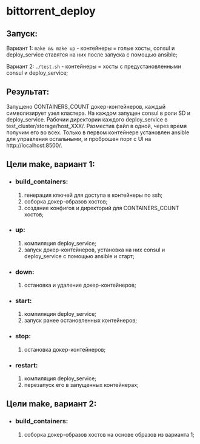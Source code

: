# bittorrent_deploy

## Запуск:

  Вариант 1: ```make && make up``` - контейнеры = голые хосты, consul и deploy_service ставятся на них после запуска с помощью ansible;

  Вариант 2: ```./test.sh``` - контейнеры = хосты с предустановленными  consul и deploy_service;


## Результат:

  Запущено CONTAINERS_COUNT докер-контейнеров, каждый символизирует узел кластера. На каждом запущен consul в роли SD и deploy_service. Рабочии директории каждого deploy_service в test_cluster/storage/host_XXX/.
  Разместив файл в одной, через время получим его во всех.
  Только в первом контейнере установлен ansible для управления остальными, и проброшен порт с UI на http://localhost:8500/.


## Цели make, вариант 1:

* ### build_containers:
  1. генерация ключей для доступа в контейнеры по ssh;
  2. соборка докер-образов хостов;
  3. создание конфигов и директорий для CONTAINERS_COUNT хостов;

* ### up:
  1. компиляция deploy_service;
  2. запуск докер-контейнеров, установка на них consul и deploy_service с помощью ansible и старт;

* ### down:
  1. остановка и удаление докер-контейнеров;

* ### start:
  1. компиляция deploy_service;
  2. запуск ранее остановленных контейнеров;

* ### stop:
  1. остановка докер-контейнеров;

* ### restart:
  1. компиляция deploy_service;
  2. перезапуск его в запущенных контейнерах;


## Цели make, вариант 2:

* ### build_containers:
  1. соборка докер-образов хостов на основе образов из варианта 1;
